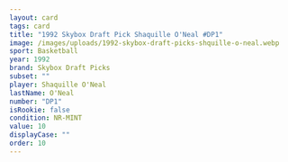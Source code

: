 ```yaml
---
layout: card
tags: card
title: "1992 Skybox Draft Pick Shaquille O'Neal #DP1"
image: /images/uploads/1992-skybox-draft-picks-shquille-o-neal.webp
sport: Basketball
year: 1992
brand: Skybox Draft Picks
subset: ""
player: Shaquille O'Neal
lastName: O'Neal
number: "DP1"
isRookie: false
condition: NR-MINT
value: 10
displayCase: ""
order: 10
---
```

